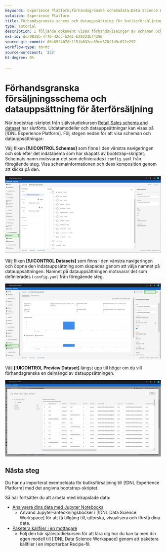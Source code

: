```yaml
---
keywords: Experience Platform;förhandsgranska schemadata;Data Science Workspace;populära ämnen
solution: Experience Platform
title: Förhandsgranska schema och datauppsättning för butiksförsäljning
type: Tutorial
description: I följande dokument visas förhandsvisningar av scheman och datauppsättningar på Adobe Experience Platform.
exl-id: dca9835b-4f76-42cc-b262-b20323bf4356
source-git-commit: 86e6924078c115fb032ce39cd678f1d9c622e297
workflow-type: tm+mt
source-wordcount: '232'
ht-degree: 0%

---
```


# Förhandsgranska försäljningsschema och datauppsättning för återförsäljning

När bootstrap-skriptet från självstudiekursen [Retail Sales schema and dataset](./create-retails-sales-dataset.md) har slutförts. Utdatamodeller och datauppsättningar kan visas på [!DNL Experience Platform]. Följ stegen nedan för att visa scheman och datauppsättningar:

Välj fliken **[!UICONTROL Schemas]** som finns i den vänstra navigeringen och sök efter det indatabema som har skapats av bootstrap-skriptet. Schemats namn motsvarar det som definierades i `config.yaml` från föregående steg. Visa schemainformationen och dess komposition genom att klicka på den.

![](../images/models-recipes/access-data/schema.PNG)

Välj fliken **[!UICONTROL Datasets]** som finns i den vänstra navigeringen och öppna den indatauppsättning som skapades genom att välja namnet på datauppsättningen. Namnet på datauppsättningen motsvarar det som definierades i `config.yaml` från föregående steg.

![](../images/models-recipes/access-data/dataset.PNG)

Välj **[!UICONTROL Preview Dataset]** längst upp till höger om du vill förhandsgranska en delmängd av datauppsättningen.

![](../images/models-recipes/access-data/preview.PNG)

## Nästa steg

Du har nu importerat exempeldata för butiksförsäljning till [!DNL Experience Platform] med det angivna bootstrap-skriptet.

Så här fortsätter du att arbeta med inkapslade data:
- [Analysera dina data med Jupyter Notebooks](../jupyterlab/analyze-your-data.md)
   - Använd Jupyter-anteckningsböcker i [!DNL Data Science Workspace] för att få tillgång till, utforska, visualisera och förstå dina data.
- [Paketera källfiler i en mottagare](./package-source-files-recipe.md)
   - Följ den här självstudiekursen för att lära dig hur du kan ta med din egen modell till [!DNL Data Science Workspace] genom att paketera källfiler i en importerbar Recipe-fil.

